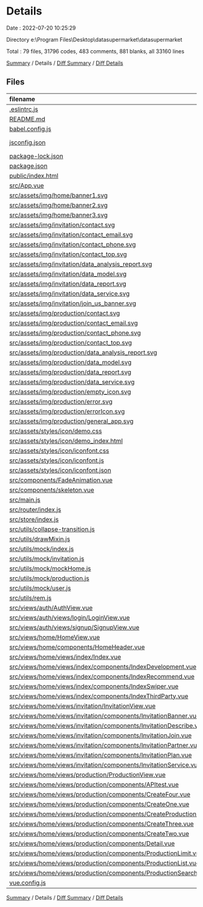 # Details

Date : 2022-07-20 10:25:29

Directory e:\\Program Files\\Desktop\\datasupermarket\\datasupermarket

Total : 79 files,  31796 codes, 483 comments, 881 blanks, all 33160 lines

[Summary](results.md) / Details / [Diff Summary](diff.md) / [Diff Details](diff-details.md)

## Files
| filename | language | code | comment | blank | total |
| :--- | :--- | ---: | ---: | ---: | ---: |
| [.eslintrc.js](/.eslintrc.js) | JavaScript | 17 | 0 | 1 | 18 |
| [README.md](/README.md) | Markdown | 19 | 0 | 6 | 25 |
| [babel.config.js](/babel.config.js) | JavaScript | 5 | 0 | 1 | 6 |
| [jsconfig.json](/jsconfig.json) | JSON with Comments | 8 | 12 | 0 | 20 |
| [package-lock.json](/package-lock.json) | JSON | 19,545 | 0 | 1 | 19,546 |
| [package.json](/package.json) | JSON | 37 | 0 | 1 | 38 |
| [public/index.html](/public/index.html) | HTML | 20 | 1 | 1 | 22 |
| [src/App.vue](/src/App.vue) | Vue | 50 | 9 | 6 | 65 |
| [src/assets/img/home/banner1.svg](/src/assets/img/home/banner1.svg) | XML | 372 | 0 | 1 | 373 |
| [src/assets/img/home/banner2.svg](/src/assets/img/home/banner2.svg) | XML | 265 | 1 | 30 | 296 |
| [src/assets/img/home/banner3.svg](/src/assets/img/home/banner3.svg) | XML | 951 | 1 | 70 | 1,022 |
| [src/assets/img/invitation/contact.svg](/src/assets/img/invitation/contact.svg) | XML | 12 | 1 | 0 | 13 |
| [src/assets/img/invitation/contact_email.svg](/src/assets/img/invitation/contact_email.svg) | XML | 30 | 1 | 0 | 31 |
| [src/assets/img/invitation/contact_phone.svg](/src/assets/img/invitation/contact_phone.svg) | XML | 18 | 1 | 0 | 19 |
| [src/assets/img/invitation/contact_top.svg](/src/assets/img/invitation/contact_top.svg) | XML | 14 | 1 | 0 | 15 |
| [src/assets/img/invitation/data_analysis_report.svg](/src/assets/img/invitation/data_analysis_report.svg) | XML | 311 | 0 | 1 | 312 |
| [src/assets/img/invitation/data_model.svg](/src/assets/img/invitation/data_model.svg) | XML | 193 | 0 | 1 | 194 |
| [src/assets/img/invitation/data_report.svg](/src/assets/img/invitation/data_report.svg) | XML | 376 | 0 | 1 | 377 |
| [src/assets/img/invitation/data_service.svg](/src/assets/img/invitation/data_service.svg) | XML | 156 | 0 | 1 | 157 |
| [src/assets/img/invitation/join_us_banner.svg](/src/assets/img/invitation/join_us_banner.svg) | XML | 1,171 | 1 | 59 | 1,231 |
| [src/assets/img/production/contact.svg](/src/assets/img/production/contact.svg) | XML | 12 | 1 | 0 | 13 |
| [src/assets/img/production/contact_email.svg](/src/assets/img/production/contact_email.svg) | XML | 30 | 1 | 0 | 31 |
| [src/assets/img/production/contact_phone.svg](/src/assets/img/production/contact_phone.svg) | XML | 18 | 1 | 0 | 19 |
| [src/assets/img/production/contact_top.svg](/src/assets/img/production/contact_top.svg) | XML | 14 | 1 | 0 | 15 |
| [src/assets/img/production/data_analysis_report.svg](/src/assets/img/production/data_analysis_report.svg) | XML | 311 | 0 | 1 | 312 |
| [src/assets/img/production/data_model.svg](/src/assets/img/production/data_model.svg) | XML | 193 | 0 | 1 | 194 |
| [src/assets/img/production/data_report.svg](/src/assets/img/production/data_report.svg) | XML | 376 | 0 | 1 | 377 |
| [src/assets/img/production/data_service.svg](/src/assets/img/production/data_service.svg) | XML | 156 | 0 | 1 | 157 |
| [src/assets/img/production/empty_icon.svg](/src/assets/img/production/empty_icon.svg) | XML | 41 | 1 | 0 | 42 |
| [src/assets/img/production/error.svg](/src/assets/img/production/error.svg) | XML | 1 | 0 | 0 | 1 |
| [src/assets/img/production/errorIcon.svg](/src/assets/img/production/errorIcon.svg) | XML | 1 | 0 | 0 | 1 |
| [src/assets/img/production/general_app.svg](/src/assets/img/production/general_app.svg) | XML | 308 | 0 | 1 | 309 |
| [src/assets/styles/icon/demo.css](/src/assets/styles/icon/demo.css) | CSS | 435 | 19 | 86 | 540 |
| [src/assets/styles/icon/demo_index.html](/src/assets/styles/icon/demo_index.html) | HTML | 671 | 2 | 91 | 764 |
| [src/assets/styles/icon/iconfont.css](/src/assets/styles/icon/iconfont.css) | CSS | 88 | 0 | 28 | 116 |
| [src/assets/styles/icon/iconfont.js](/src/assets/styles/icon/iconfont.js) | JavaScript | 1 | 0 | 0 | 1 |
| [src/assets/styles/icon/iconfont.json](/src/assets/styles/icon/iconfont.json) | JSON | 184 | 0 | 1 | 185 |
| [src/components/FadeAnimation.vue](/src/components/FadeAnimation.vue) | Vue | 22 | 0 | 3 | 25 |
| [src/components/skeleton.vue](/src/components/skeleton.vue) | Vue | 58 | 0 | 1 | 59 |
| [src/main.js](/src/main.js) | JavaScript | 23 | 1 | 3 | 27 |
| [src/router/index.js](/src/router/index.js) | JavaScript | 102 | 28 | 10 | 140 |
| [src/store/index.js](/src/store/index.js) | JavaScript | 12 | 0 | 3 | 15 |
| [src/utils/collapse-transition.js](/src/utils/collapse-transition.js) | JavaScript | 46 | 1 | 8 | 55 |
| [src/utils/drawMixin.js](/src/utils/drawMixin.js) | JavaScript | 42 | 10 | 1 | 53 |
| [src/utils/mock/index.js](/src/utils/mock/index.js) | JavaScript | 13 | 4 | 6 | 23 |
| [src/utils/mock/invitation.js](/src/utils/mock/invitation.js) | JavaScript | 47 | 1 | 3 | 51 |
| [src/utils/mock/mockHome.js](/src/utils/mock/mockHome.js) | JavaScript | 83 | 5 | 1 | 89 |
| [src/utils/mock/production.js](/src/utils/mock/production.js) | JavaScript | 207 | 11 | 11 | 229 |
| [src/utils/mock/user.js](/src/utils/mock/user.js) | JavaScript | 75 | 8 | 6 | 89 |
| [src/utils/rem.js](/src/utils/rem.js) | JavaScript | 29 | 0 | 3 | 32 |
| [src/views/auth/AuthView.vue](/src/views/auth/AuthView.vue) | Vue | 12 | 8 | 6 | 26 |
| [src/views/auth/views/login/LoginView.vue](/src/views/auth/views/login/LoginView.vue) | Vue | 277 | 7 | 14 | 298 |
| [src/views/auth/views/signup/SignupView.vue](/src/views/auth/views/signup/SignupView.vue) | Vue | 99 | 8 | 10 | 117 |
| [src/views/home/HomeView.vue](/src/views/home/HomeView.vue) | Vue | 26 | 16 | 9 | 51 |
| [src/views/home/components/HomeHeader.vue](/src/views/home/components/HomeHeader.vue) | Vue | 284 | 74 | 28 | 386 |
| [src/views/home/views/index/Index.vue](/src/views/home/views/index/Index.vue) | Vue | 54 | 1 | 12 | 67 |
| [src/views/home/views/index/components/IndexDevelopment.vue](/src/views/home/views/index/components/IndexDevelopment.vue) | Vue | 255 | 10 | 34 | 299 |
| [src/views/home/views/index/components/IndexRecommend.vue](/src/views/home/views/index/components/IndexRecommend.vue) | Vue | 92 | 2 | 12 | 106 |
| [src/views/home/views/index/components/IndexSwiper.vue](/src/views/home/views/index/components/IndexSwiper.vue) | Vue | 78 | 32 | 19 | 129 |
| [src/views/home/views/index/components/IndexThirdParty.vue](/src/views/home/views/index/components/IndexThirdParty.vue) | Vue | 89 | 3 | 9 | 101 |
| [src/views/home/views/invitation/InvitationView.vue](/src/views/home/views/invitation/InvitationView.vue) | Vue | 133 | 7 | 14 | 154 |
| [src/views/home/views/invitation/components/InvitationBanner.vue](/src/views/home/views/invitation/components/InvitationBanner.vue) | Vue | 66 | 20 | 10 | 96 |
| [src/views/home/views/invitation/components/InvitationDescribe.vue](/src/views/home/views/invitation/components/InvitationDescribe.vue) | Vue | 51 | 2 | 8 | 61 |
| [src/views/home/views/invitation/components/InvitationJoin.vue](/src/views/home/views/invitation/components/InvitationJoin.vue) | Vue | 45 | 2 | 7 | 54 |
| [src/views/home/views/invitation/components/InvitationPartner.vue](/src/views/home/views/invitation/components/InvitationPartner.vue) | Vue | 78 | 2 | 7 | 87 |
| [src/views/home/views/invitation/components/InvitationPlan.vue](/src/views/home/views/invitation/components/InvitationPlan.vue) | Vue | 90 | 13 | 8 | 111 |
| [src/views/home/views/invitation/components/InvitationService.vue](/src/views/home/views/invitation/components/InvitationService.vue) | Vue | 90 | 2 | 9 | 101 |
| [src/views/home/views/production/ProductionView.vue](/src/views/home/views/production/ProductionView.vue) | Vue | 90 | 4 | 12 | 106 |
| [src/views/home/views/production/components/APItest.vue](/src/views/home/views/production/components/APItest.vue) | Vue | 112 | 6 | 8 | 126 |
| [src/views/home/views/production/components/CreateFour.vue](/src/views/home/views/production/components/CreateFour.vue) | Vue | 258 | 9 | 24 | 291 |
| [src/views/home/views/production/components/CreateOne.vue](/src/views/home/views/production/components/CreateOne.vue) | Vue | 235 | 11 | 20 | 266 |
| [src/views/home/views/production/components/CreateProduction.vue](/src/views/home/views/production/components/CreateProduction.vue) | Vue | 124 | 4 | 10 | 138 |
| [src/views/home/views/production/components/CreateThree.vue](/src/views/home/views/production/components/CreateThree.vue) | Vue | 205 | 54 | 20 | 279 |
| [src/views/home/views/production/components/CreateTwo.vue](/src/views/home/views/production/components/CreateTwo.vue) | Vue | 816 | 21 | 55 | 892 |
| [src/views/home/views/production/components/Detail.vue](/src/views/home/views/production/components/Detail.vue) | Vue | 266 | 13 | 16 | 295 |
| [src/views/home/views/production/components/ProductionLimit.vue](/src/views/home/views/production/components/ProductionLimit.vue) | Vue | 303 | 21 | 14 | 338 |
| [src/views/home/views/production/components/ProductionList.vue](/src/views/home/views/production/components/ProductionList.vue) | Vue | 323 | 6 | 24 | 353 |
| [src/views/home/views/production/components/ProductionSearch.vue](/src/views/home/views/production/components/ProductionSearch.vue) | Vue | 72 | 1 | 10 | 83 |
| [vue.config.js](/vue.config.js) | JavaScript | 4 | 0 | 1 | 5 |

[Summary](results.md) / Details / [Diff Summary](diff.md) / [Diff Details](diff-details.md)